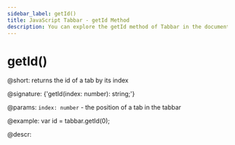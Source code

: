 ```yaml
---
sidebar_label: getId()
title: JavaScript Tabbar - getId Method 
description: You can explore the getId method of Tabbar in the documentation of the DHTMLX JavaScript UI library. Browse developer guides and API reference, try out code examples and live demos, and download a free 30-day evaluation version of DHTMLX Suite 7.
---
```


# getId()

@short: returns the id of a tab by its index

@signature: {'getId(index: number): string;'}

@params:
`index: number` - the position of a tab in the tabbar

@example:
var id = tabbar.getId(0);

@descr:

[comment]: # (@related: tabbar/work_with_tabbar.md#getting-the-id-of-a-tab)
